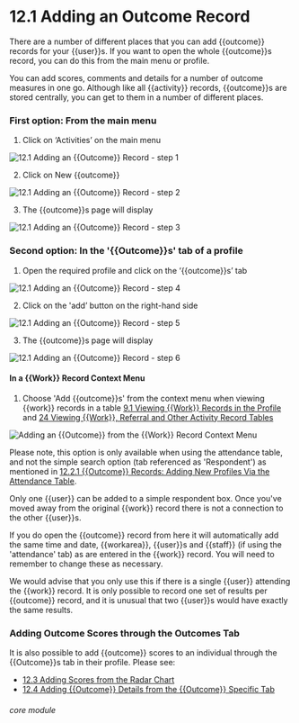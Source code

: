 # 12.1 Adding an Outcome Record

There are a number of different places that you can add {{outcome}} records for your {{user}}s. If you want to open the whole {{outcome}}s record, you can do this from the main menu or profile.

You can add scores, comments and details for a number of outcome measures in one go. Although like all {{activity}} records, {{outcome}}s are stored centrally, you can get to them in a number of different places.

### First option: From the main menu

1. Click on ‘Activities’ on the main menu

![12.1 Adding an {{Outcome}} Record - step 1](12.1_Adding_an_Outcome_Record_im_1.png)

2. Click on New {{outcome}}

![12.1 Adding an {{Outcome}} Record - step 2](12.1_Adding_an_Outcome_Record_im_2.png)

3. The {{outcome}}s page will display

![12.1 Adding an {{Outcome}} Record - step 3](12.1_Adding_an_Outcome_Record_im_3.png)

### Second option: In the &#039;{{Outcome}}s&#039; tab of a profile

1. Open the required profile and click on the ‘{{outcome}}s’ tab

![12.1 Adding an {{Outcome}} Record - step 4](12.1_Adding_an_Outcome_Record_im_4.png)

2. Click on the &#039;add’ button on the right-hand side

![12.1 Adding an {{Outcome}} Record - step 5](12.1_Adding_an_Outcome_Record_im_5.png)

3. The {{outcome}}s page will display

![12.1 Adding an {{Outcome}} Record - step 6](12.1_Adding_an_Outcome_Record_im_6.png)

#### In a {{Work}} Record Context Menu

1. Choose 'Add {{outcome}}s' from the context menu when viewing {{work}} records in a table [9.1 Viewing {{Work}} Records in the Profile](/help/index/p/9.1) and [24 Viewing {{Work}}, Referral and Other Activity Record Tables](/help/index/p/24)

![Adding an {{Outcome}} from the {{Work}} Record Context Menu](12.1_Adding_an_Outcome_Record.png)

Please note, this option is only available when using the attendance table, and not the simple search option (tab referenced as 'Respondent') as mentioned in [12.2.1 {{Outcome}} Records: Adding New Profiles Via the Attendance Table](/help/index/p/12.2.1).

Only one {{user}} can be added to a simple respondent box. Once you've moved away from the original {{work}} record there is not a connection to the other {{user}}s.

If you do open the {{outcome}} record from here it will automatically add the same time and date, {{workarea}}, {{user}}s and {{staff}} (if using the 'attendance' tab) as are entered in the {{work}} record. You will need to remember to change these as necessary.  

We would advise that you only use this if there is a single {{user}} attending the {{work}} record. It is only possible to record one set of results per {{outcome}} record, and it is unusual that two {{user}}s would have exactly the same results.

### Adding Outcome Scores through the Outcomes Tab

It is also possible to add {{outcome}} scores to an individual through the {{Outcome}}s tab in their profile. Please see:

- [12.3 Adding Scores from the Radar Chart](/help/index/p/12.3)
- [12.4 Adding {{Outcome}} Details from the {{Outcome}} Specific Tab](/help/index/p/12.4)




###### core module
